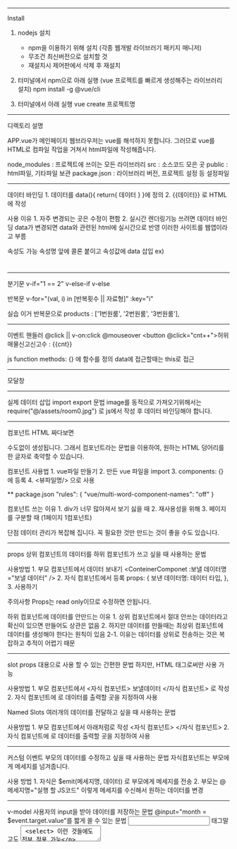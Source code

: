 -----------------------------------------------------------------------
Install

1. nodejs 설치
	- npm을 이용하기 위해 설치 (각종 웹개발 라이브러기 패키지 매니저)
	- 무조건 최신버전으로 설치할 것
	- 재설치시 제어판에서 삭제 후 재설치

2. 터미널에서 npm으로 아래 실행 (vue 프로젝트를 빠르게 생성해주는 라이브러리 설치)
	npm install -g @vue/cli

3. 터미널에서 아래 실행
	vue create 프로젝트명

-----------------------------------------------------------------------
디렉토리 설명

APP.vue가 메인페이지
웹브라우저는 vue를 해석하지 못합니다.
그러므로 vue를 HTML로 컴파일 작업을 거쳐서 html파일에 작성해줍니다.

node_modules : 프로젝트에 쓰이는 모든 라이브러리
src : 소스코드 모은 곳
public : html파일, 기타파일 보관
package.json : 라이브러리 버전, 프로젝트 설정 등 설정파일

-----------------------------------------------------------------------

데이터 바인딩
	1. 데이터를 data(){ return{ 데이터 } }에 정의
	2. {{데이터}} 로 HTML에 작성

사용 이유
	1. 자주 변경되는 곳은 수정이 편함
	2. 실시간 렌더링기능 쓰려면 데이터 바인딩
		data가 변경되면 data와 관련된 html에 실시간으로 반영
		이러한 사이트를 웹앱이라고 부름

속성도 가능
	속성명 앞에 콜론 붙이고 속성값에 data 삽입
		ex) <h1 :class="classname"></h1>

-----------------------------------------------------------------------

분기문
v-if="1 == 2"
v-else-if
v-else


반복문
	v-for="(val, i) in [반복횟수 || 자료형]" :key="i"

실습
	이거 반복문으로
	products : ['1번원룸', '2번원룸', '3번원룸'],

-----------------------------------------------------------------------

이벤트 핸들러
	@click  ||  v-on:click
	@mouseover
	<button @click="cnt++">허위매물신고</button><span>신고수 : {{cnt}}</span>

js function
	methods: {} 에 함수를 정의
	data에 접근할때는 this로 접근

-----------------------------------------------------------------------

모달창

-----------------------------------------------------------------------

실제 데이터 삽입
import export 문법
image를 동적으로 가져오기위해서는
require("@/assets/room0.jpg") 로 js에서 작성 후 데이터 바인딩해야 합니다.

-----------------------------------------------------------------------

컴포넌트
	HTML 짜다보면 <div> 수도없이 생성됩니다.
	그래서 컴포넌트라는 문법을 이용하여, 원하는 HTML 덩어리를 한 글자로 축약할 수 있습니다.

컴포넌트 사용법
	1. vue파일 만들기
	2. 만든 vue 파일을 import
	3. components: {} 에 등록
	4. <뷰파일명/> 으로 사용

**
package.json
	"rules": {
	"vue/multi-word-component-names": "off"
	} 

컴포넌트 쓰는 이유
	1. div가 너무 많아져서 보기 싫을 때
	2. 재사용성을 위해
	3. 페이지를 구분할 때 (1페이지 1컴포넌트)

단점
	데이터 관리가 복잡해 집니다.
	꼭 필요한 것만 만드는 것이 좋을 수도 있습니다.

-----------------------------------------------------------------------

props
	상위 컴포넌트의 데이터를 하위 컴포넌트가 쓰고 싶을 때 사용하는 문법

사용방법
	1. 부모 컴포넌트에서 데이터 보내기
		<ConteinerComponet :보낼 데이터명="보낼 데이터" />
	2. 자식 컴포넌트에서 등록
		props: {
			보낸 데이터명: 데이터 타입,
		},
	3. 사용하기

주의사항
	Props는 read only이므로 수정하면 안됩니다.

하위 컴포넌트에 데이터를 안만드는 이유
	1. 상위 컴포넌트에서 절대 안쓰는 데이터라고 확신이 있으면 만들어도 상관은 없음
	2. 하지만 데이터를 만들때는 최상위 컴포넌트에 데이터를 생성해야 한다는 원칙이 있음
		2-1. 이유는 데이터를 상위로 전송하는 것은 복잡하고 추적이 어렵기 때문

-----------------------------------------------------------------------

slot
	props 대용으로 사용 할 수 있는 간편한 문법
	하지만, HTML 태그로써만 사용 가능

사용방법
	1. 부모 컴포넌트에서 <자식 컴포넌트> 보낼데이터 </자식 컴포넌트> 로 작성
	2. 자식 컴포넌트에 <slot></slot>로 데이터를 출력할 곳을 지정하여 사용

Named Slots
	여러개의 데이터를 전달하고 싶을 때 사용하는 문법

사용방법
	1. 부모 컴포넌트에서 아래처럼로 작성
		 <자식 컴포넌트>
			<template v-slot:a> 보낼데이터 </template>
		 </자식 컴포넌트>
	2. 자식 컴포넌트에 <slot name="a"></slot>로 데이터를 출력할 곳을 지정하여 사용

-----------------------------------------------------------------------

커스텀 이벤트
	부모의 데이터를 수정하고 싶을 때 사용하는 문법
	자식컴포넌트는 부모에게 메세지를 넘겨줍니다.

사용 방법
	1. 자식은 $emit(메세지명, 데이터) 로 부모에게 메세지를 전송
	2. 부모는 @메세지명="실행 할 JS코드" 이렇게 메세지를 수신해서 원하는 데이터를 변경

-----------------------------------------------------------------------

v-model
	사용자의 input을 받아 데이터를 저장하는 문법
	@input="month = $event.target.value"를 짧게 쓸 수 있는 문법
	 <input> 태그말고도 <textarea> <select> 이런 것들에도 전부 적용 가능

주의사항
	사용자가 <input>에 적은건 무조건 문자열
	directive를 이용하여 v-model.number="month"처럼 적으면 숫자로 저장

-----------------------------------------------------------------------

Watcher
	data를 감시하는 함수
	사용자의 input을 받는 곳은 필수 적으로 사용

사용방법
	1. watch: {} 오브젝트 생성
	2. watch에 데이터명으로 함수 생성
		2-1. ex: month(input, [before])

기타
	Vue 용 form validation 라이브러리를 사용할 수 도 있음

-----------------------------------------------------------------------

Transition
	애니메이션 효과를 주는 문법

사용 방법
	아래를 스타일에 정의
		등장 애니메이션
			.클레스명-enter-from { 시작스타일 }
			.클레스명-enter-active { transition }
			.클레스명-enter-to { 끝 스타일}
		퇴장 애니메이션
			.클레스명-leave-from { 시작스타일 }
			.클레스명-leave-active { transition }
			.클레스명-leave-to { 끝 스타일}

기타
	조건부로 class명을 추가 하고 싶을 때,
	:class="{ 클레스명 : 조건}" 객체를 넣으면 조건이 true일때만 동작

-----------------------------------------------------------------------

lifecycle
	1. 컴포넌트를 보여줄 때 create -> mount 단계로 생성
		create는 데이터생성, mount는 index.html에 작성
	2. update 단계는 데이터가 바뀌어서 컴포넌트가 재렌더링되는 단계
	3. unmount 단계는 다른페이지로 이동하거나 종료 등등 컴포넌트가 삭제되는 단계

lifecycle hook
	필요한 시점에 따라 아래 함수를 이용
		beforeCreate() {}
		created() {}
		beforeMount() {}
		mounted() {}
		beforeUpdate() {}
		updated() {}
		beforeUnmount() {}
		unmounted() {}

-----------------------------------------------------------------------

Vuex
	상태관리 (데이터관리) 라이브러리

사용 이유
	1. props와 custom event로 데이터 주고받는게 힘들 때
		Vuex를 이용하면 js 파일하나에다가 모든 데이터를 다 저장가능
		그로인해 모든 컴포넌트가 데이터(State)에 직접 접근가능 

	2. Vue파일과 데이터가 너무 많을 경우 관리의 편의성을 위해서

사용 방법
	1. Vuex 설치 (https://vuex.vuejs.org/installation.html)
		npm install vuex@next
	
	2. src디렉토리에 store.js 생성
	
	3. main.js에 설정
		import store from './store.js'
		createApp(App).use(store).mount('#app')

	4. 컴포넌트에서 사용
		4-1. vue 파일에서 출력시
			{{ $store.state.데이터명 }}
		4-2. 함수나 mounted 등에서 이용 시
			this.$store.state.데이터명

mutations (데이터 수정)
	state를 수정하고 싶으면, 미리 store.js에 수정방법을 정의하고 그 방법을 호출해 수정할 것
	** 순차적인 로직들만 선언 **

	수정방법
		1. store.js의 mutations 메소드에 데이터 수정 함수를 정의
			mutations: {
				test(state) {
					~~~;
				}
			}
		2. 1번을 호출해서 데이터 수정
			2-1. vue 파일에서 출력시
				$store.commit('해당 함수명');
			2-2. 함수나 mounted 등에서 이용 시
				this.$store.commit('해당 함수명');
				this.$store.commit('해당 함수명', args);
				this.$store.commit('해당 함수명', {args1, args2});

actions (Ajax 요청 등)
	ajax로 서버에 데이터를 요청할 때나 시간 함수등 비동기 처리는 actions에 정의
	** 비동기 처리 로직들만 정의 **

	사용방법
		1. store.js의 actions 메소드에 데이터 수정 함수를 정의
			actions: {
				test(context) {
					~~~;
				}
			}
		2. 1번을 호출해서 데이터 수정
			2-1. vue 파일에서 출력시
				$store.dispatch('해당 함수명');
			2-2. 함수나 mounted 등에서 이용 시
				this.$store.dispatch('해당 함수명');
				this.$store.dispatch('해당 함수명', args);
				this.$store.dispatch('해당 함수명', {args1, args2});

mapState
	store.js에 정의한 것들을 좀더 간단하게 사용하기 위한 기능
	"$store.state.name"으로 사용하던 것을 "name"만으로 사용 가능 

	1. import
	import {mapState, mapMutations, mapActions} from 'vuex';

	2. 정의 (methods에 정의해도 동작함)
		computed: {
		...mapActions([]),
		...mapMutations([]),
		...mapState([])
		}

-----------------------------------------------------------------------

axios

사용방법
	1. 인스톨
		npm install axios
	2. 등록
		import axios from 'axios';
	3. 사용
		axios.get('URL입력')
		.then((res) => {
			성공했을 때 처리
		})
		.catch((err) => {
			에러 처리
		});

-----------------------------------------------------------------------

탭UI

필터
	1. 필터명
	[ "aden", "_1977", "brannan", "brooklyn", "clarendon", "earlybird", "gingham", "hudson", 
		"inkwell", "kelvin", "lark", "lofi", "maven", "mayfair", "moon", "nashville", "perpetua", 
		"reyes", "rise", "slumber", "stinson", "toaster", "valencia", "walden", "willow", "xpro2"]

	2. index.html에 아래 cdn 추가
		<link rel="stylesheet" href="https://cdnjs.cloudflare.com/ajax/libs/cssgram/0.1.12/cssgram.min.css" integrity="sha512-kr3JaEexN5V5Br47Lbg4B548Db46ulHRGGwvyZMVjnghW1BKmqIjgEgVHV8D7V+Cbqm/VBgo3Rcbtv+mGLoWXA==" crossorigin="anonymous" />

-----------------------------------------------------------------------

이미지 업로드
	1. FileReader() 를 쓰면 이미지를 글자로 변환
	2. URL.createObjectURL() 을 쓰면 이미지 URL을 생성
	(다만 새로고침하면 사라짐)

-----------------------------------------------------------------------

Composition API
	분산되어 있는 로직을, 관련 있는 로직들끼리 모아 개발하기 위해 사용
	필수는 아니므로 Opsions API 중 선택해서 사용

사용방법
	1. 사용 할 기능들을 임포트
		import { ref, reactive, onMounted... } from 'vue';

	2. setup(){}에 데이터 생성, 조작, methods, computed, hook 등등 모두 작성
		2-1. ref() & reactive()
		reactive()의 경우 객체 타입일 경우에만 실시간 랜더링이 가능하고,
		ref()의 경우에는 모든 데이터 타입에 대해서 실시간 랜더링이 가능
		그러므로 관습적으로 ref()와 reactive()를 구분해서 쓰나, ref()만 사용해도 문제 없음
			setup() {
				let reactive = reactive(); // obj나 array형 정의
				let ref = ref([]); // 그 외 자료형들 정의

				return {...작성한 데이터들};
			},

		2-2. Props
			props를 setup()에서 사용하고 싶을 시, props:{}를 생성 후 setup(props)로 셋팅을 해야 사용 가능
			setup(props) {
				let { props명 } = toRefs(props);

				return {...작성한 데이터들};
			},
		
		2-3. Watch
			setup() {
				watch( watch하고 싶은 데이터, () => {
					실행하고 싶은 코드
				})

				return {...작성한 데이터들};
			},

		2-4. computed
			setup() {
				let test = computed( () => {
					return 11;
				})

				return {...작성한 데이터들};
			},

-----------------------------------------------------------------------

route
	1. route 설치
		npm install vue-router@4

	2. src디렉토리에 router.js 생성
		** main.js에 바로 설정해도 되나 일반적으로 라우터 파일을 따로 만듬 **
		import { createWebHistory, createRouter } from "vue-router";
		import 이름 from '컴포넌트 경로';

		const routes = [
		{
			path: "/경로",
			component: import한 컴포넌트,
		}
		];

		const router = createRouter({
		history: createWebHistory(),
		routes,
		});

		export default router; 

	3. main.js에 설정
		import router from './router'
		createApp(App).use(router).mount('#app')

	4. App.vue에 라우트 사용
		4-1. 기본 사용 방법
			<router-view></router-view>
		4-2. props 이용 시 방법
			<router-view :boardsData="boardsData"></router-view>

라우트 이동 링크 만드는 방법
    <router-link to="/write">이동하기</router-link>

-----------------------------------------------------------------------